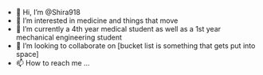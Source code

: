 - 👋 Hi, I’m @Shira918
- 👀 I’m interested in medicine and things that move
- 🌱 I’m currently a 4th year medical student as well as a 1st year mechanical engineering student
- 💞️ I’m looking to collaborate on [bucket list is something that gets put into space]
- 📫 How to reach me ...

<!---
Shira918/Shira918 is a ✨ special ✨ repository because its `README.md` (this file) appears on your GitHub profile.
You can click the Preview link to take a look at your changes.
--->

